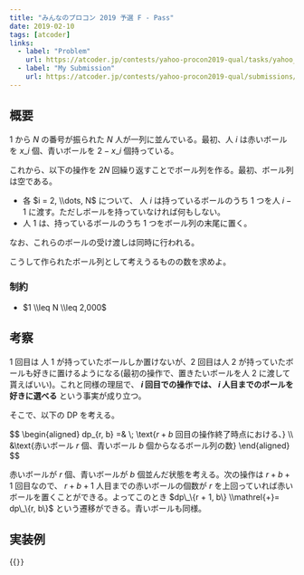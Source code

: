 ```yaml
---
title: "みんなのプロコン 2019 予選 F - Pass"
date: 2019-02-10
tags: [atcoder]
links:
  - label: "Problem"
    url: https://atcoder.jp/contests/yahoo-procon2019-qual/tasks/yahoo_procon2019_qual_f
  - label: "My Submission"
    url: https://atcoder.jp/contests/yahoo-procon2019-qual/submissions/34682408
---
```


## 概要

$1$ から $N$ の番号が振られた $N$ 人が一列に並んでいる。最初、人 $i$ は赤いボールを $x\_i$ 個、青いボールを $2 - x\_i$ 個持っている。

これから、以下の操作を $2N$ 回繰り返すことでボール列を作る。最初、ボール列は空である。

- 各 $i = 2, \\dots, N$ について、 人 $i$ は持っているボールのうち 1 つを人 $i - 1$ に渡す。ただしボールを持っていなければ何もしない。
- 人 $1$ は、持っているボールのうち 1 つをボール列の末尾に置く。

なお、これらのボールの受け渡しは同時に行われる。

こうして作られたボール列として考えうるものの数を求めよ。

### 制約

- $1 \\leq N \\leq 2,000$

## 考察

1 回目は 人 1 が持っていたボールしか置けないが、2 回目は人 2 が持っていたボールも好きに置けるようになる(最初の操作で、置きたいボールを人 2 に渡して貰えばいい)。これと同様の理屈で、 **$i$ 回目での操作では、 $i$ 人目までのボールを好きに選べる** という事実が成り立つ。

そこで、以下の DP を考える。

$$
\\begin\{aligned\}
dp\_\{r, b\} =& \\; \\text\{$r + b$ 回目の操作終了時点における、\} \\\\
  &\\text\{赤いボール $r$ 個、青いボール $b$ 個からなるボール列の数\}
\\end\{aligned\}
$$

赤いボールが $r$ 個、青いボールが $b$ 個並んだ状態を考える。次の操作は $r + b + 1$ 回目なので、 $r + b + 1$ 人目までの赤いボールの個数が $r$ を上回っていれば赤いボールを置くことができる。よってこのとき $dp\_\{r + 1, b\} \\mathrel{+}= dp\_\{r, b\}$ という遷移ができる。青いボールも同様。

## 実装例

{{<code file="0.cpp" language="cpp">}}
